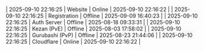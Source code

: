 | 2025-09-10 22:16:25 | Website | Online | 2025-09-10 22:16:22 |
| 2025-09-10 22:16:25 | Registration | Offline | 2025-09-09 16:40:23 |
| 2025-09-10 22:16:25 | Auth Server | Offline | 2025-08-18 09:33:31 |
| 2025-09-10 22:16:25 | Kezan (PvE) | Offline | 2025-08-03 17:58:02 |
| 2025-09-10 22:16:25 | Gurubashi (PvP) | Offline | 2025-08-23 21:44:06 |
| 2025-09-10 22:16:25 | Cloudflare | Online | 2025-09-10 22:16:22 |
